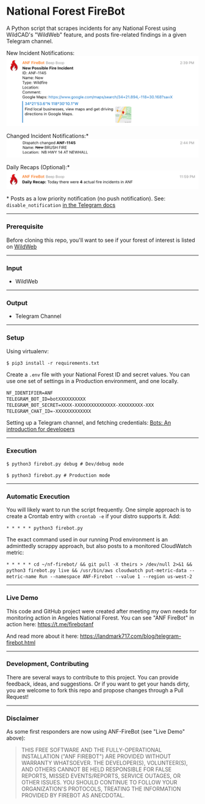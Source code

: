 # National Forest FireBot
A Python script that scrapes incidents for any National Forest using WildCAD's "WildWeb" feature, and posts fire-related findings in a given Telegram channel.


New Incident Notifications:
![Screenshot](https://github.com/acceptableEngineering/nf-firebot/blob/main/.github/README-images/Telegram-Notif.png?raw=true)

Changed Incident Notifications:*
![Screenshot](https://github.com/acceptableEngineering/nf-firebot/blob/main/.github/README-images/Telegram-Change-Notif.png?raw=true)

Daily Recaps (Optional):*
![Screenshot](https://github.com/acceptableEngineering/nf-firebot/blob/main/.github/README-images/Telegram-Daily-Recap.png?raw=true)

\* Posts as a low priority notification (no push notification). See: `disable_notification` [in the Telegram docs](https://core.telegram.org/bots/api#sendmessage)

---

### Prerequisite
Before cloning this repo, you'll want to see if your forest of interest is listed on [WildWeb](http://www.wildcad.net/WildCADWeb.asp)

---

### Input
- WildWeb

---

### Output
- Telegram Channel

---

### Setup
Using virtualenv:
```
$ pip3 install -r requirements.txt
```
Create a `.env` file with your National Forest ID and secret values. You can use one set of settings in a Production environment, and one locally.
```
NF_IDENTIFIER=ANF
TELEGRAM_BOT_ID=botXXXXXXXXXX
TELEGRAM_BOT_SECRET=XXXX-XXXXXXXXXXXXXXX-XXXXXXXXX-XXX
TELEGRAM_CHAT_ID=-XXXXXXXXXXXXX
```

Setting up a Telegram channel, and fetching credentials: [Bots: An introduction for developers](https://core.telegram.org/bots/#3-how-do-i-create-a-bot)

---

### Execution
```
$ python3 firebot.py debug # Dev/debug mode
```
```
$ python3 firebot.py # Production mode
```

---

### Automatic Execution
You will likely want to run the script frequently. One simple approach is to create a Crontab entry with `crontab -e` if your distro supports it. Add:
```
* * * * * python3 firebot.py
```
The exact command used in our running Prod environment is an adminttedly scrappy approach, but also posts to a monitored CloudWatch metric:
```
* * * * * cd ~/nf-firebot/ && git pull -X theirs > /dev/null 2>&1 && python3 firebot.py live && /usr/bin/aws cloudwatch put-metric-data --metric-name Run --namespace ANF-Firebot --value 1 --region us-west-2
```

---

### Live Demo
This code and GitHub project were created after meeting my own needs for monitoring action in Angeles National Forest. You can see "ANF FireBot" in action here:
https://t.me/firebotanf

And read more about it here:
https://landmark717.com/blog/telegram-firebot.html

---

### Development, Contributing
There are several ways to contribute to this project. You can provide feedback, ideas, and suggestions. Or if you want to get your hands dirty, you are welcome to fork this repo and propose changes through a Pull Request!

---

### Disclaimer
As some first responders are now using ANF-FireBot (see "Live Demo" above):

> THIS FREE SOFTWARE AND THE FULLY-OPERATIONAL INSTALLATION ("ANF FIREBOT") ARE PROVIDED WITHOUT WARRANTY WHATSOEVER. THE DEVELOPER(S), VOLUNTEER(S), AND OTHERS CANNOT BE HELD RESPONSIBLE FOR FALSE REPORTS, MISSED EVENTS/REPORTS, SERVICE OUTAGES, OR OTHER ISSUES. YOU SHOULD CONTINUE TO FOLLOW YOUR ORGANIZATION'S PROTOCOLS, TREATING THE INFORMATION PROVIDED BY FIREBOT AS ANECDOTAL.
